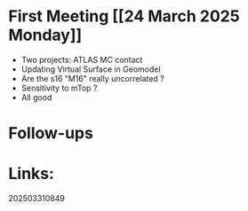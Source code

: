 
# First Meeting [[24 March 2025 Monday]]
- Two projects: ATLAS MC contact
- Updating Virtual Surface in Geomodel 
- Are the s16 "M16" really uncorrelated ?
- Sensitivity to mTop ?
- All good


# Follow-ups


# Links: 



202503310849

